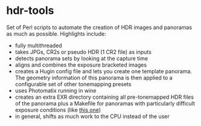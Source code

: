hdr-tools
=========

Set of Perl scripts to automate the creation of HDR images and panoramas as much as possible. Highlights include:

  * fully multithreaded
  * takes JPGs, CR2s or pseudo HDR (1 CR2 file) as inputs
  * detects panorama sets by looking at the capture time
  * aligns and combines the exposure bracketed images
  * creates a Hugin config file and lets you create one template panorama. The geometry information of this panorama is then applied to a configurable set of other tonemapping presets
  * uses Photomatix running in wine
  * creates an extra EXR directory containing all pre-tonemapped HDR files of the panorama plus a Makefile for panoramas with particularly difficult exposure conditions (like [this one](http://daduke.org/pix/vacation/TX2010Nov/2010120x/IMG_4010-hdrpano.html))
  * in general, shifts as much work to the CPU instead of the user
